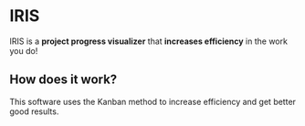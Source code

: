 # IRIS
IRIS is a **project progress visualizer** that **increases efficiency** in the work you do!
## How does it work?
This software uses the Kanban method to increase efficiency and get better good results.
